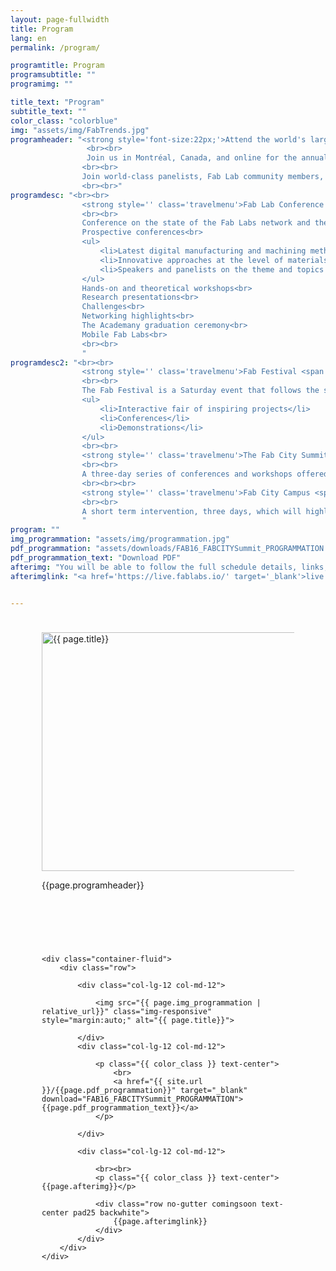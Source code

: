```yaml
---
layout: page-fullwidth
title: Program
lang: en
permalink: /program/

programtitle: Program
programsubtitle: ""
programimg: ""

title_text: "Program"
subtitle_text: ""
color_class: "colorblue"
img: "assets/img/FabTrends.jpg"
programheader: "<strong style='font-size:22px;'>Attend the world's largest digital fabrication conference.</strong>
                 <br><br>
                 Join us in Montréal, Canada, and online for the annual meeting of the international Fab Lab network, a hybrid and distributed event!
                <br><br>
                Join world-class panelists, Fab Lab community members, makers from around the world, and professionals at the annual Fab Labs conference and Fab Festival in Montréal, Canada in August 2021, combined with the Fab City Summit. Attend world-class panels, demonstrations, workshops, discussions and lab presentations by representatives from around the globe!
                <br><br>"
programdesc: "<br><br>
                <strong style='' class='travelmenu'>Fab Lab Conference <span class='line hidden'>from 9 to 12 August</span></strong>
                <br><br>
                Conference on the state of the Fab Labs network and the impacts of the Fab Labs movement.<br>
                Prospective conferences<br>
                <ul>
                    <li>Latest digital manufacturing and machining methods</li>
                    <li>Innovative approaches at the level of materials and matter</li>
                    <li>Speakers and panelists on the theme and topics of the FAB16</li>
                </ul>
                Hands-on and theoretical workshops<br>
                Research presentations<br>
                Challenges<br>
                Networking highlights<br>
                The Academany graduation ceremony<br>
                Mobile Fab Labs<br>
                <br><br>
                "
programdesc2: "<br><br>
                <strong style='' class='travelmenu'>Fab Festival <span class='line hidden'>- August 14th</span></strong>
                <br><br>
                The Fab Festival is a Saturday event that follows the structure of the main event, but with activities, adapted for the general public and children, offered by Fab Labs around the country.<br>
                <ul>
                    <li>Interactive fair of inspiring projects</li>
                    <li>Conferences</li>
                    <li>Demonstrations</li>
                </ul>
                <br><br>
                <strong style='' class='travelmenu'>The Fab City Summit <span class='line hidden'>from August 13 to August 15</span></strong>
                <br><br>
                A three-day series of conferences and workshops offered by world and local luminaries that highlight the global issues facing cities and territories and the concrete initiatives surrounding the growth of Fab Cities.
                <br><br><br>
                <strong style='' class='travelmenu'>Fab City Campus <span class='line hidden'>from August 12 to August 19</span></strong>
                <br><br>
                A short term intervention, three days, which will highlight local and international experiences and Fab City prototypes. It will include exhibits, tours of local Fab Labs and fabricating workshops.<br>
                "
program: ""
img_programmation: "assets/img/programmation.jpg"
pdf_programmation: "assets/downloads/FAB16_FABCITYSummit_PROGRAMMATION.pdf"
pdf_programmation_text: "Download PDF"
afterimg: "You will be able to follow the full schedule details, links, tutors, registration and much more, by registering on our online platform here : "
afterimglink: "<a href='https://live.fablabs.io/' target='_blank'>live.fablabs.io</a>"


---
```

<section class="no-padding" id="" style="padding: 25px 50px 50px 50px;">
    <div class="container-fluid">
        <div class="row">
            <div class="col-lg-6">
                <img src="{{ page.img | relative_url}}" class="img-responsive" alt="{{ page.title}}" width="960" height="382">
            </div>
            <div class="col-lg-6">
                <p class="{{ color_class }}">{{page.programheader}}</p>
            </div>
        </div>
    </div>
</section>

<section class="no-padding" id="" style="padding: 25px 50px 50px 50px;">

    <div class="container-fluid">
        <div class="row">
            
            <div class="col-lg-12 col-md-12">

                <img src="{{ page.img_programmation | relative_url}}" class="img-responsive" style="margin:auto;" alt="{{ page.title}}">
            
            </div>
            <div class="col-lg-12 col-md-12">
                
                <p class="{{ color_class }} text-center">
                    <br>
                    <a href="{{ site.url }}/{{page.pdf_programmation}}" target="_blank" download="FAB16_FABCITYSummit_PROGRAMMATION">{{page.pdf_programmation_text}}</a>
                </p>

            </div>
            
            <div class="col-lg-12 col-md-12">

                <br><br>
                <p class="{{ color_class }} text-center">{{page.afterimg}}</p>

                <div class="row no-gutter comingsoon text-center pad25 backwhite">
                    {{page.afterimglink}}
                </div>
            </div>
        </div>
    </div>

</section>

